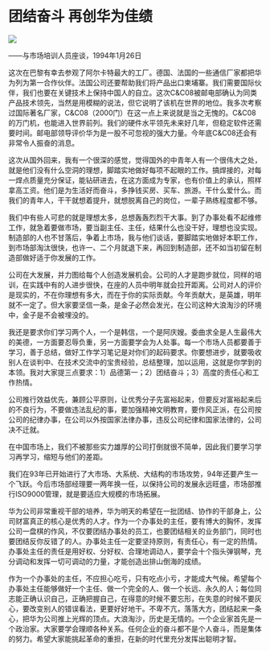 # 团结奋斗 再创华为佳绩
<img class="pv" src="https://api.visitor.plantree.me/visitor-badge/pv?namespace=plantree.me&key=renzhengfei-speeches/团结奋斗再创华为佳绩.md">


——与市场培训人员座谈，1994年1月26日

这次在巴黎有幸去参观了阿尔卡特最大的工厂。德国、法国的一些通信厂家都把华为列为第一合作伙伴。法国公司还要帮助我们将产品出口柬埔寨。我们需要国际伙伴，我们也要在关键技术上保持中国人的自立。这次C&C08被邮电部确认为同类产品技术领先，当然是用模糊的说法，但它说明了该机在世界的地位。我多次考察过国际著名厂家，C&C08（2000门）在这一点上来说就是当之无愧的。C&C08的万门机，也能进入世界前列。我们的硬件水平领先未来好几年，但稳定软件还需要时间。邮电部领导评价华为是一股不可忽视的强大力量。今年底C&C08还会有非常令人振奋的消息。

这次从国外回来，我有一个很深的感觉，觉得国外的中青年人有一个很伟大之处，就是他们没有什么空洞的理想，脚踏实地做好每项不起眼的工作。搞焊接的，对每一焊点质量充分保证，能钻研进去，在这方面成为专家，也有价值上的承认，照样拿高工资。他们是为生活好而奋斗，多挣钱买房、买车、旅游。干什么爱什么。而我们的青年人，干干就想着提升，就想脱离自己的岗位，一辈子熟练程度都不够。

我们中有些人可悲的就是理想太多，总想轰轰烈烈干大事。到了办事处看不起维修工作，就急着要做市场，要当副主任、主任，结果什么也没干好，理想也没实现。制造部的人也不甘落后，争着上市场，我与他们谈话，要脚踏实地做好本职工作，到市场部淘汰很快，也许一、二个月就退下来，再回到制造部，还不如当初留在制造部做好适于你发展的工作。

公司在大发展，并力图给每个人创造发展机会。公司的人才是跑步就位，同样的培训，在实践中有的人进步很快，在座的人员中明年就会拉开距离。公司对人的评价是现实的，不在你理想有多大，而在于你的实际贡献。今年贡献大，是英雄，明年就不一定了。但大家要坚信一条，是金子必然会发光，在公司这种大浪淘沙的环境中，金子是不会被埋没的。

我还是要求你们学习两个人，一个是韩信，一个是阿庆嫂。委曲求全是人生最伟大的美德，一方面要忍辱负重，另一方面要学会为人处事。每一个市场人员都要善于学习，善于总结，做好工作学习笔记是对你们的起码要求。你要想进步，就要吸收别人在谈判中、在技术交流中的宝贵经验，总结整理，加以运用，这就是你学到的本领。我对大家提三点要求：1）品德第一；2）团结奋斗；3）高度的责任心和工作热情。

公司推行效益优先，兼顾公平原则，让优秀分子先富裕起来，但要反对富裕起来后的不良行为，不要做违法乱纪的事，要加强精神文明教育，要作风正派，在公司按公司的纪律办事，在公司以外按国家法律办事，违反公司纪律和国家法律的，公司决不迁就。

在中国市场上，我们不被那些实力雄厚的公司打倒就很不简单，因此我们要学习学习再学习，缩短与他们的差距。

我们在93年已开始进行了大市场、大系统、大结构的市场攻势，94年还要产生一个飞跃。今后市场部经理要一两年换一任，以保持公司的发展永远旺盛，市场部推行ISO9000管理，就是要适应大规模的市场拓展。

华为公司非常重视干部的培养，华为明天的希望在一批团结、协作的干部身上，公司财富真正的核心是优秀的人才。作为一个办事处的主任，要有博大的胸怀，发挥公司一盘棋的作风，不仅要团结办事处的员工，也要团结相关的业务部门，同时也要团结反你反错了的人。办事处主任一定要坚持原则，有责任心，有一定的热情。办事处主任的责任是用好权、分好权、合理地调动人，要学会十个指头弹钢琴，充分调动和发挥一切可调动的力量，才能创造出排山倒海的成绩。

作为一个办事处的主任，不应担心吃亏，只有吃点小亏，才能成大气候。希望每个办事处主任能够做好一个主任、做一个完全的人、做一个长远、永久的人；每位同志能正确认识自己，正确把握自己，在得意的时候不要忘形，在失意的时候不要灰心，要改变别人的错误看法，更要好好地干。不卑不亢，落落大方，团结起来一条心，把华为公司推上光辉的顶点。大浪淘沙，历史是无情的。一个企业家首先是一个政治家。大家要学会理顺各种关系。任何企业的奋斗都不是个人奋斗，而是集体的努力。希望大家能挑起革命的重担，在新的时代里充分发挥出聪明才智。
